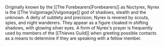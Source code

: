 Originally known by the [[The Forebearers|Forebearers]] as Noctyrex, Nyrex is the [[The Vulgomage|Vulgomage]] god of shadows, stealth and the unknown. A deity of subtlety and precision, Nyrex is revered by scouts, spies, and night wanderers. They appear as a figure cloaked in shifting shadows, with glowing silver eyes. A form of Nyrex's prayer is frequently used by members of the [[Thieves Guild]] when greeting possible contacts as a means to determine if they are speaking with a fellow member.